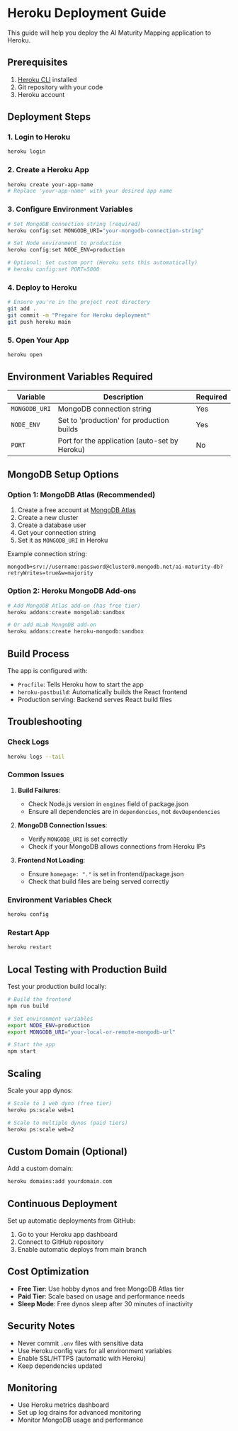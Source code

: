 # Heroku Deployment Guide

This guide will help you deploy the AI Maturity Mapping application to Heroku.

## Prerequisites

1. [Heroku CLI](https://devcenter.heroku.com/articles/heroku-cli) installed
2. Git repository with your code
3. Heroku account

## Deployment Steps

### 1. Login to Heroku
```bash
heroku login
```

### 2. Create a Heroku App
```bash
heroku create your-app-name
# Replace 'your-app-name' with your desired app name
```

### 3. Configure Environment Variables
```bash
# Set MongoDB connection string (required)
heroku config:set MONGODB_URI="your-mongodb-connection-string"

# Set Node environment to production
heroku config:set NODE_ENV=production

# Optional: Set custom port (Heroku sets this automatically)
# heroku config:set PORT=5000
```

### 4. Deploy to Heroku
```bash
# Ensure you're in the project root directory
git add .
git commit -m "Prepare for Heroku deployment"
git push heroku main
```

### 5. Open Your App
```bash
heroku open
```

## Environment Variables Required

| Variable | Description | Required |
|----------|-------------|----------|
| `MONGODB_URI` | MongoDB connection string | Yes |
| `NODE_ENV` | Set to 'production' for production builds | Yes |
| `PORT` | Port for the application (auto-set by Heroku) | No |

## MongoDB Setup Options

### Option 1: MongoDB Atlas (Recommended)
1. Create a free account at [MongoDB Atlas](https://www.mongodb.com/cloud/atlas)
2. Create a new cluster
3. Create a database user
4. Get your connection string
5. Set it as `MONGODB_URI` in Heroku

Example connection string:
```
mongodb+srv://username:password@cluster0.mongodb.net/ai-maturity-db?retryWrites=true&w=majority
```

### Option 2: Heroku MongoDB Add-ons
```bash
# Add MongoDB Atlas add-on (has free tier)
heroku addons:create mongolab:sandbox

# Or add mLab MongoDB add-on
heroku addons:create heroku-mongodb:sandbox
```

## Build Process

The app is configured with:
- `Procfile`: Tells Heroku how to start the app
- `heroku-postbuild`: Automatically builds the React frontend
- Production serving: Backend serves React build files

## Troubleshooting

### Check Logs
```bash
heroku logs --tail
```

### Common Issues

1. **Build Failures**: 
   - Check Node.js version in `engines` field of package.json
   - Ensure all dependencies are in `dependencies`, not `devDependencies`

2. **MongoDB Connection Issues**:
   - Verify `MONGODB_URI` is set correctly
   - Check if your MongoDB allows connections from Heroku IPs

3. **Frontend Not Loading**:
   - Ensure `homepage: "."` is set in frontend/package.json
   - Check that build files are being served correctly

### Environment Variables Check
```bash
heroku config
```

### Restart App
```bash
heroku restart
```

## Local Testing with Production Build

Test your production build locally:

```bash
# Build the frontend
npm run build

# Set environment variables
export NODE_ENV=production
export MONGODB_URI="your-local-or-remote-mongodb-url"

# Start the app
npm start
```

## Scaling

Scale your app dynos:
```bash
# Scale to 1 web dyno (free tier)
heroku ps:scale web=1

# Scale to multiple dynos (paid tiers)
heroku ps:scale web=2
```

## Custom Domain (Optional)

Add a custom domain:
```bash
heroku domains:add yourdomain.com
```

## Continuous Deployment

Set up automatic deployments from GitHub:
1. Go to your Heroku app dashboard
2. Connect to GitHub repository
3. Enable automatic deploys from main branch

## Cost Optimization

- **Free Tier**: Use hobby dynos and free MongoDB Atlas tier
- **Paid Tier**: Scale based on usage and performance needs
- **Sleep Mode**: Free dynos sleep after 30 minutes of inactivity

## Security Notes

- Never commit `.env` files with sensitive data
- Use Heroku config vars for all environment variables
- Enable SSL/HTTPS (automatic with Heroku)
- Keep dependencies updated

## Monitoring

- Use Heroku metrics dashboard
- Set up log drains for advanced monitoring
- Monitor MongoDB usage and performance 